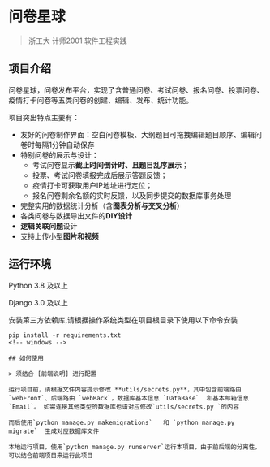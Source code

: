 # 问卷星球

> 浙工大 计师2001 软件工程实践

## 项目介绍

问卷星球，问卷发布平台，实现了含普通问卷、考试问卷、报名问卷、投票问卷、疫情打卡问卷等五类问卷的创建、编辑、发布、统计功能。

项目突出特点主要有：

- 友好的问卷制作界面：空白问卷模板、大纲题目可拖拽编辑题目顺序、编辑问卷时每隔1分钟自动保存
- 特别问卷的展示与设计： 
  - 考试问卷显示**截止时间倒计时、且题目乱序展示**； 
  - 投票、考试问卷填报完成后展示答题反馈；
  - 疫情打卡可获取用户IP地址进行定位；
  - 报名问卷剩余名额的实时反馈，以及同步提交的数据库事务处理
- 完整实用的数据统计分析（含**图表分析与交叉分析**）
- 各类问卷与数据导出文件的**DIY设计**
- **逻辑关联问题**设计
- 支持上传小型**图片和视频**

## 运行环境

Python 3.8 及以上

Django 3.0 及以上

安装第三方依赖库,请根据操作系统类型在项目根目录下使用以下命令安装

```
pip install -r requirements.txt 
<!-- windows -->

## 如何使用

> 须结合 [前端说明] 进行配置

运行项目前，请根据文件内容提示修改 **utils/secrets.py**，其中包含前端路由 `webFront`、后端路由 `webBack`，数据库基本信息 `DataBase`  和基本邮箱信息`Email`。 如需连接其他类型的数据库也请对应修改`utils/secrets.py `的内容

而后使用`python manage.py makemigrations`   和 `python manage.py migrate`  生成对应数据库文件

本地运行项目，使用`python manage.py runserver`运行本项目，由于前后端的分离性，可以结合前端项目来运行此项目

